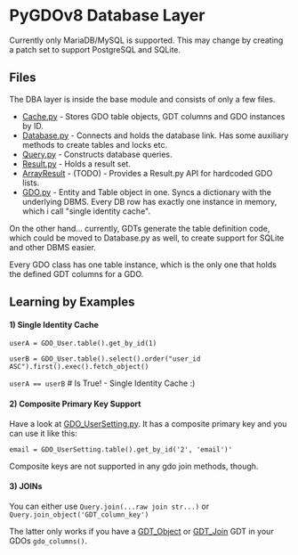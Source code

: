 # PyGDOv8 Database Layer

Currently only MariaDB/MySQL is supported.
This may change by creating a patch set to support PostgreSQL and SQLite.

## Files

The DBA layer is inside the base module and consists of only a few files.

- [Cache.py](../gdo/base/Cache.py) - Stores GDO table objects, GDT columns and GDO instances by ID.
- [Database.py](../gdo/base/Database.py) - Connects and holds the database link. Has some auxiliary methods to create tables and locks etc.
- [Query.py](../gdo/base/Query.py) - Constructs database queries.
- [Result.py](../gdo/base/Result.py) - Holds a result set.
- [ArrayResult](../gdo/base/ResultArray.py) - (TODO) - Provides a Result.py API for hardcoded GDO lists.
- [GDO.py](../gdo/base/GDO.py) - Entity and Table object in one. Syncs a dictionary with the underlying DBMS.
  Every DB row has exactly one instance in memory, which i call "single identity cache".

On the other hand... currently, GDTs generate the table definition code,
which could be moved to Database.py as well, to create support for SQLite and other DBMS easier.

Every GDO class has one table instance,
which is the only one that holds the defined GDT columns for a GDO.

## Learning by Examples

#### 1) Single Identity Cache

`userA = GDO_User.table().get_by_id(1)`

`userB = GDO_User.table().select().order("user_id ASC").first().exec().fetch_object()`

`userA == userB` # Is True! - Single Identity Cache :)

#### 2) Composite Primary Key Support

Have a look at [GDO_UserSetting.py](../gdo/core/GDO_UserSetting.py).
It has a composite primary key and you can use it like this:

`email = GDO_UserSetting.table().get_by_id('2', 'email')'`

Composite keys are not supported in any gdo join methods, though.

#### 3) JOINs

You can either use `Query.join(...raw join str...)` or `Query.join_object('GDT_column_key')`

The latter only works if you have a
[GDT_Object](../gdo/core/GDT_Object.py) or
[GDT_Join](../gdo/core/GDT_Join.py) GDT in your GDOs `gdo_columns()`.

